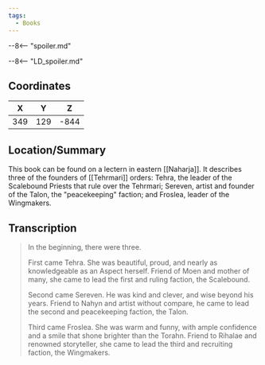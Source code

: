 ```yaml
---
tags:
  - Books
---
```


--8<-- "spoiler.md"

--8<-- "LD_spoiler.md"

## Coordinates
| **X** | **Y** | **Z** |
| :---: | :---: | :---: |
|  349  |  129  | -844  |

## Location/Summary
This book can be found on a lectern in eastern [[Naharja]]. It describes three of the founders of [[Tehrmari]] orders: Tehra, the leader of the Scalebound Priests that rule over the Tehrmari; Sereven, artist and founder of the Talon, the "peacekeeping" faction; and Froslea, leader of the Wingmakers.

## Transcription
> In the beginning, there were three.
>
> First came Tehra. She was beautiful, proud, and nearly as knowledgeable as an Aspect herself. Friend of Moen and mother of many, she came to lead the first and ruling faction, the Scalebound.
>
> Second came Sereven. He was kind and clever, and wise beyond his years. Friend to Nahyn and artist without compare, he came to lead the second and peacekeeping faction, the Talon.
>
> Third came Froslea. She was warm and funny, with ample confidence and a smile that shone brighter than the Torahn. Friend to Rihalae and renowned storyteller, she came to lead the third and recruiting faction, the Wingmakers.

